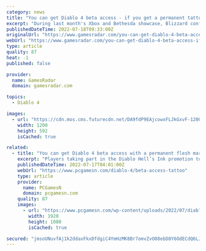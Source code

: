 ```yaml
---
category: news
title: "You can get Diablo 4 beta access - if you get a permanent tattoo"
excerpt: "During last month's Xbox and Bethesda showcase, Blizzard confirmed that Diablo 4 will be coming to PC and consoles in 2023. But if that's too long to wait, the developer is offering die-hard Diablo ..."
publishedDateTime: 2022-07-18T09:33:00Z
originalUrl: "https://www.gamesradar.com/you-can-get-diablo-4-beta-access-if-you-get-a-permanent-tattoo/"
webUrl: "https://www.gamesradar.com/you-can-get-diablo-4-beta-access-if-you-get-a-permanent-tattoo/"
type: article
quality: 87
heat: -1
published: false

provider:
  name: GamesRadar
  domain: gamesradar.com

topics:
  - Diablo 4

images:
  - url: "https://cdn.mos.cms.futurecdn.net/DA9fdP9EAjcowxFLJkGxvF-1200-80.jpg"
    width: 1200
    height: 592
    isCached: true

related:
  - title: "You can get Diablo 4 beta access with a permanent flesh mark"
    excerpt: "Players taking part in the Diablo Hell’s Ink promotion to get a free flash tattoo are also being given Diablo 4 beta access and a free copy of the RPG game ..."
    publishedDateTime: 2022-07-17T04:01:00Z
    webUrl: "https://www.pcgamesn.com/diablo-4/beta-access-tattoo"
    type: article
    provider:
      name: PCGamesN
      domain: pcgamesn.com
    quality: 87
    images:
      - url: "https://www.pcgamesn.com/wp-content/uploads/2022/07/diablo-4-beta-access-tattoo-flesh-tribute.jpg"
        width: 1920
        height: 1080
        isCached: true

secured: "jmsoUNuvfAj1k2ddaxFkxDfdgiC4YmHzMK8Br7omvZvO08ebD8Y6OdECdQ6LJVLhzlYN60w9fcllGlpCY3070ayx4EccScSL+im5Ccf7U11PWRjAbhpTXx9rT1NQ20xE0yVqOWpIi1LBo46HjPhg2GyeF6EZCvNZpuOKmFlApzSzVRDTWPScd1T3geddpAVs1rNYTvoRPembmBuoqaRXVdCI7O1IG9l2SZDKGLE0JxtTerq3gBDIUapi8nrOpYDHaAK9eL6LQgDGkQ9fufQ9tuFDDsRW1yucyYUAtnzxlQzNqBRNHcZK/JgnbBYzw0I2AjQWjJwnJX19CDBpDkcOQlnnhq8Fh9juvEGZMjhaquM=;W6xbYOTdRUpEmTHuawndLg=="
---
```


